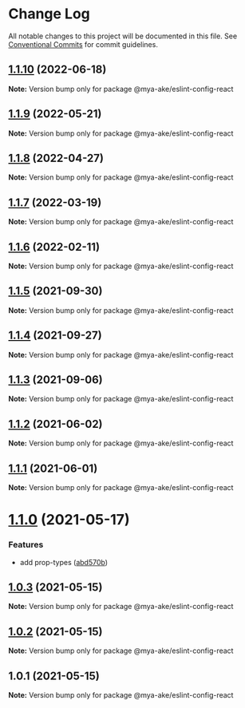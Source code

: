 # Change Log

All notable changes to this project will be documented in this file.
See [Conventional Commits](https://conventionalcommits.org) for commit guidelines.

## [1.1.10](https://github.com/mya-ake/shared/compare/@mya-ake/eslint-config-react@1.1.9...@mya-ake/eslint-config-react@1.1.10) (2022-06-18)

**Note:** Version bump only for package @mya-ake/eslint-config-react

## [1.1.9](https://github.com/mya-ake/shared/compare/@mya-ake/eslint-config-react@1.1.8...@mya-ake/eslint-config-react@1.1.9) (2022-05-21)

**Note:** Version bump only for package @mya-ake/eslint-config-react

## [1.1.8](https://github.com/mya-ake/shared/compare/@mya-ake/eslint-config-react@1.1.7...@mya-ake/eslint-config-react@1.1.8) (2022-04-27)

**Note:** Version bump only for package @mya-ake/eslint-config-react

## [1.1.7](https://github.com/mya-ake/shared/compare/@mya-ake/eslint-config-react@1.1.6...@mya-ake/eslint-config-react@1.1.7) (2022-03-19)

**Note:** Version bump only for package @mya-ake/eslint-config-react

## [1.1.6](https://github.com/mya-ake/shared/compare/@mya-ake/eslint-config-react@1.1.5...@mya-ake/eslint-config-react@1.1.6) (2022-02-11)

**Note:** Version bump only for package @mya-ake/eslint-config-react

## [1.1.5](https://github.com/mya-ake/shared/compare/@mya-ake/eslint-config-react@1.1.4...@mya-ake/eslint-config-react@1.1.5) (2021-09-30)

**Note:** Version bump only for package @mya-ake/eslint-config-react

## [1.1.4](https://github.com/mya-ake/shared/compare/@mya-ake/eslint-config-react@1.1.3...@mya-ake/eslint-config-react@1.1.4) (2021-09-27)

**Note:** Version bump only for package @mya-ake/eslint-config-react

## [1.1.3](https://github.com/mya-ake/shared/compare/@mya-ake/eslint-config-react@1.1.2...@mya-ake/eslint-config-react@1.1.3) (2021-09-06)

**Note:** Version bump only for package @mya-ake/eslint-config-react

## [1.1.2](https://github.com/mya-ake/shared/compare/@mya-ake/eslint-config-react@1.1.1...@mya-ake/eslint-config-react@1.1.2) (2021-06-02)

**Note:** Version bump only for package @mya-ake/eslint-config-react

## [1.1.1](https://github.com/mya-ake/shared/compare/@mya-ake/eslint-config-react@1.1.0...@mya-ake/eslint-config-react@1.1.1) (2021-06-01)

**Note:** Version bump only for package @mya-ake/eslint-config-react

# [1.1.0](https://github.com/mya-ake/shared/compare/@mya-ake/eslint-config-react@1.0.3...@mya-ake/eslint-config-react@1.1.0) (2021-05-17)

### Features

- add prop-types ([abd570b](https://github.com/mya-ake/shared/commit/abd570bc575d05df568c9c65bd736d6d36be6526))

## [1.0.3](https://github.com/mya-ake/shared/compare/@mya-ake/eslint-config-react@1.0.2...@mya-ake/eslint-config-react@1.0.3) (2021-05-15)

**Note:** Version bump only for package @mya-ake/eslint-config-react

## [1.0.2](https://github.com/mya-ake/shared/compare/@mya-ake/eslint-config-react@1.0.1...@mya-ake/eslint-config-react@1.0.2) (2021-05-15)

**Note:** Version bump only for package @mya-ake/eslint-config-react

## 1.0.1 (2021-05-15)

**Note:** Version bump only for package @mya-ake/eslint-config-react

